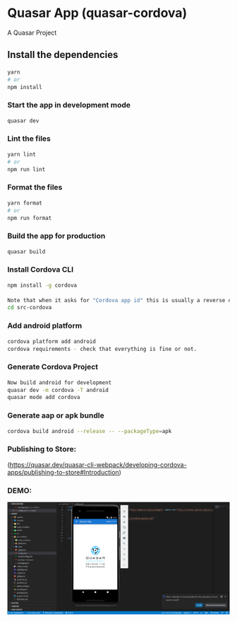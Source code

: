 # Quasar App (quasar-cordova)

A Quasar Project

## Install the dependencies
```bash
yarn
# or
npm install
```

### Start the app in development mode
```bash
quasar dev
```


### Lint the files
```bash
yarn lint
# or
npm run lint
```


### Format the files
```bash
yarn format
# or
npm run format
```



### Build the app for production
```bash
quasar build
```

### Install Cordova CLI
```bash
npm install -g cordova

Note that when it asks for "Cordova app id" this is usually a reverse domain name of your company which is used to uniquely identify your app.
cd src-cordova
```

### Add android platform
```bash
cordova platform add android
cordova requirements - check that everything is fine or not.
```

### Generate Cordova Project
```bash
Now build android for development
quasar dev -m cordova -T android
quasar mode add cordova
```

### Generate aap or apk bundle
```bash
cordova build android --release -- --packageType=apk
```
### Publishing to Store:
(https://quasar.dev/quasar-cli-webpack/developing-cordova-apps/publishing-to-store#Introduction)

### DEMO:
![demo](demo.png)


